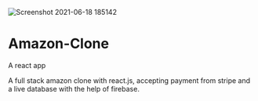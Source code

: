 ![Screenshot 2021-06-18 185142](https://user-images.githubusercontent.com/65239507/122569273-32a85180-d068-11eb-81fc-8d2cbaf38ed8.png)
# Amazon-Clone
A react app

A full stack amazon clone with react.js, accepting payment from stripe and a live database with the help of firebase.
